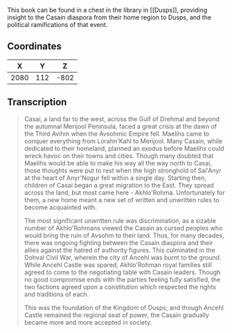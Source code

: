  

This book can be found in a chest in the library in [[Dusps]], providing insight to the Casain diaspora from their home region to Dusps, and the political ramifications of that event.

## Coordinates
| **X** | **Y** | **Z** |
| :---: | :---: | :---: |
| 2080  |  112  | -802  |

## Transcription
> Casai, a land far to the west, across the Gulf of Drehmal and beyond the autumnal Merijool Peninsula, faced a great crisis at the dawn of the Third Avihm when the Avsohmic Empire fell. Maelihs came to conquer everything from Lorahn'Kahl to Merijool. Many Casain, while dedicated to their homeland, planned an exodus before Maelihs could wreck havoc on their towns and cities. Though many doubted that Maelihs would be able to make his way all the way north to Casai, those thoughts were put to rest when the high stronghold of Sal'Anyr at the heart of Anyr'Nogur fell within a single day. Starting then, children of Casai began a great migration to the East. They spread across the land, but most came here - Akhlo'Rohma. Unfortunately for them, a new home meant a new set of written and unwritten rules to become acquainted with.
>
> The most significant unwritten rule was discrimination, as a sizable number of Akhlo'Rohmans viewed the Casain as cursed peoples who would bring the ruin of Avsohm to their land. Thus, for many decades, there was ongoing fighting between the Casain diaspora and their allies against the hatred of authority figures. This culminated in the Dohval Civil War, wherein the city of Ancehl was burnt to the ground. While Ancehl Castle was spared, Akhlo'Rohman royal families still agreed to come to the negotiating table with Casain leaders. Though no good compromise ends with the parties feeling fully satisfied, the two factions agreed upon a constitution which respected the rights and traditions of each.
>
> This was the foundation of the Kingdom of Dusps, and though Ancehl Castle remained the regional seat of power, the Casain gradually became more and more accepted in society.




